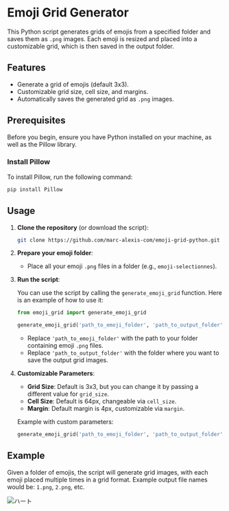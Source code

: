 # Emoji Grid Generator

This Python script generates grids of emojis from a specified folder and saves them as `.png` images. Each emoji is resized and placed into a customizable grid, which is then saved in the output folder.

## Features
- Generate a grid of emojis (default 3x3).
- Customizable grid size, cell size, and margins.
- Automatically saves the generated grid as `.png` images.

## Prerequisites

Before you begin, ensure you have Python installed on your machine, as well as the Pillow library.

### Install Pillow

To install Pillow, run the following command:

```bash
pip install Pillow
```

## Usage

1. **Clone the repository** (or download the script):
   ```bash
   git clone https://github.com/marc-alexis-com/emoji-grid-python.git
   ```

2. **Prepare your emoji folder**:
   - Place all your emoji `.png` files in a folder (e.g., `emoji-selectionnes`).

3. **Run the script**:

   You can use the script by calling the `generate_emoji_grid` function. Here is an example of how to use it:

   ```python
   from emoji_grid import generate_emoji_grid

   generate_emoji_grid('path_to_emoji_folder', 'path_to_output_folder')
   ```

   - Replace `'path_to_emoji_folder'` with the path to your folder containing emoji `.png` files.
   - Replace `'path_to_output_folder'` with the folder where you want to save the output grid images.

4. **Customizable Parameters**:
   - **Grid Size**: Default is 3x3, but you can change it by passing a different value for `grid_size`.
   - **Cell Size**: Default is 64px, changeable via `cell_size`.
   - **Margin**: Default margin is 4px, customizable via `margin`.

   Example with custom parameters:
   ```python
   generate_emoji_grid('path_to_emoji_folder', 'path_to_output_folder', grid_size=4, cell_size=80, margin=5)
   ```

## Example

Given a folder of emojis, the script will generate grid images, with each emoji placed multiple times in a grid format. Example output file names would be: `1.png`, `2.png`, etc.

![ハート](https://github.com/user-attachments/assets/ece05d17-7f04-4ec1-a74b-f3ce8fb8b15a)
